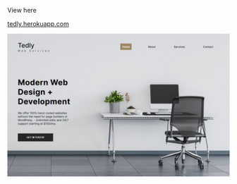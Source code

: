 View here

[tedly.herokuapp.com](tedly.herokuapp.com)

<img src="https://raw.githubusercontent.com/tdeckard2000/tedlywebservices/main/photos/exampleImage.JPG">
